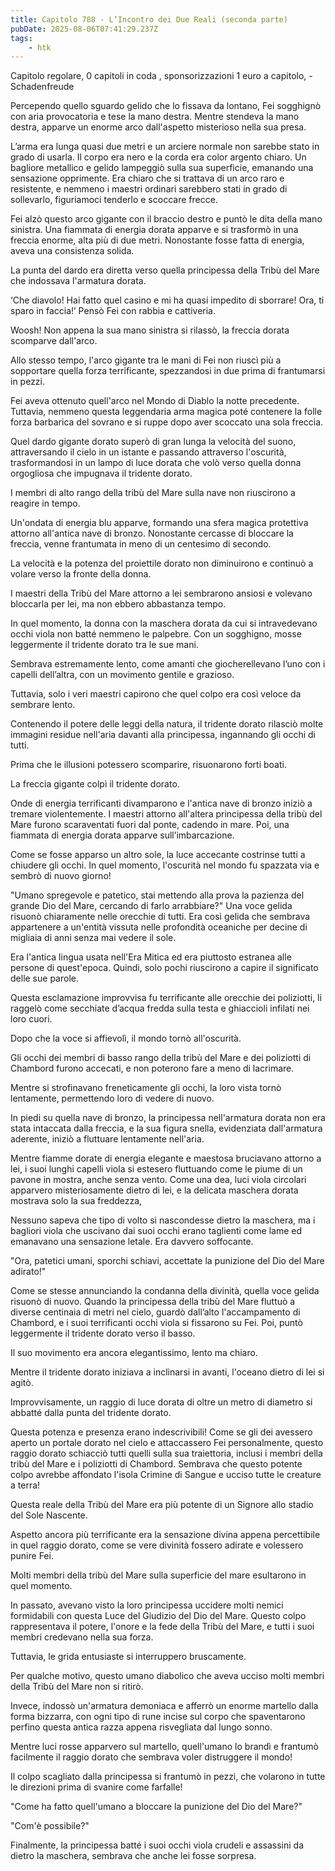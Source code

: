 ```yaml
---
title: Capitolo 788 - L’Incontro dei Due Reali (seconda parte)
pubDate: 2025-08-06T07:41:29.237Z
tags:
    - htk
---
```



Capitolo regolare,
0 capitoli in coda ,
sponsorizzazioni 1 euro a capitolo,
-Schadenfreude


Percependo quello sguardo gelido che lo fissava da lontano, Fei sogghignò con aria provocatoria e tese la mano destra. Mentre stendeva la mano destra, apparve un enorme arco dall'aspetto misterioso nella sua presa.


L’arma era lunga quasi due metri e un arciere normale non sarebbe stato in grado di usarla. Il corpo era nero e la corda era color argento chiaro. Un bagliore metallico e gelido lampeggiò sulla sua superficie, emanando una sensazione opprimente. Era chiaro che si trattava di un arco raro e resistente, e nemmeno i maestri ordinari sarebbero stati in grado di sollevarlo, figuriamoci tenderlo e scoccare frecce.


Fei alzò questo arco gigante con il braccio destro e puntò le dita della mano sinistra. Una fiammata di energia dorata apparve e si trasformò in una freccia enorme, alta più di due metri. Nonostante fosse fatta di energia, aveva una consistenza solida.


La punta del dardo era diretta verso quella principessa della Tribù del Mare che indossava l'armatura dorata.


‘Che diavolo! Hai fatto quel casino e mi ha quasi impedito di sborrare! Ora, ti sparo in faccia!’ Pensò Fei con rabbia e cattiveria.


Woosh! Non appena la sua mano sinistra si rilassò, la freccia dorata scomparve dall'arco.


Allo stesso tempo, l'arco gigante tra le mani di Fei non riuscì più a sopportare quella forza terrificante, spezzandosi in due prima di frantumarsi in pezzi.


Fei aveva ottenuto quell'arco nel Mondo di Diablo la notte precedente. Tuttavia, nemmeno questa leggendaria arma magica poté contenere la folle forza barbarica del sovrano e si ruppe dopo aver scoccato una sola freccia.


Quel dardo gigante dorato superò di gran lunga la velocità del suono, attraversando il cielo in un istante e passando attraverso l'oscurità, trasformandosi in un lampo di luce dorata che volò verso quella donna orgogliosa che impugnava il tridente dorato.


I membri di alto rango della tribù del Mare sulla nave non riuscirono a reagire in tempo.


Un'ondata di energia blu apparve, formando una sfera magica protettiva attorno all'antica nave di bronzo. Nonostante cercasse di bloccare la freccia, venne frantumata in meno di un centesimo di secondo.


La velocità e la potenza del proiettile dorato non diminuirono e continuò a volare verso la fronte della donna.


I maestri della Tribù del Mare attorno a lei sembrarono ansiosi e volevano bloccarla per lei, ma non ebbero abbastanza tempo.


In quel momento, la donna con la maschera dorata da cui si intravedevano occhi viola non batté nemmeno le palpebre. Con un sogghigno, mosse leggermente il tridente dorato tra le sue mani.


Sembrava estremamente lento, come amanti che giocherellevano l’uno con i capelli dell’altra, con un movimento gentile e grazioso.


Tuttavia, solo i veri maestri capirono che quel colpo era così veloce da sembrare lento.


Contenendo il potere delle leggi della natura, il tridente dorato rilasciò molte immagini residue nell'aria davanti alla principessa, ingannando gli occhi di tutti.


Prima che le illusioni potessero scomparire, risuonarono forti boati.


La freccia gigante colpì il tridente dorato.


Onde di energia terrificanti divamparono e l'antica nave di bronzo iniziò a tremare violentemente. I maestri attorno all'altera principessa della tribù del Mare furono scaraventati fuori dal ponte, cadendo in mare. Poi, una fiammata di energia dorata apparve sull’imbarcazione.


Come se fosse apparso un altro sole, la luce accecante costrinse tutti a chiudere gli occhi. In quel momento, l'oscurità nel mondo fu spazzata via e sembrò di nuovo giorno!


"Umano spregevole e patetico, stai mettendo alla prova la pazienza del grande Dio del Mare, cercando di farlo arrabbiare?" Una voce gelida risuonò chiaramente nelle orecchie di tutti. Era così gelida che sembrava appartenere a un'entità vissuta nelle profondità oceaniche per decine di migliaia di anni senza mai vedere il sole.


Era l'antica lingua usata nell'Era Mitica ed era piuttosto estranea alle persone di quest'epoca. Quindi, solo pochi riuscirono a capire il significato delle sue parole.


Questa esclamazione improvvisa fu terrificante alle orecchie dei poliziotti, li raggelò come secchiate d’acqua fredda sulla testa e ghiaccioli infilati nei loro cuori.


Dopo che la voce si affievolì, il mondo tornò all'oscurità.


Gli occhi dei membri di basso rango della tribù del Mare e dei poliziotti di Chambord furono accecati, e non poterono fare a meno di lacrimare.


Mentre si strofinavano freneticamente gli occhi, la loro vista tornò lentamente, permettendo loro di vedere di nuovo.


In piedi su quella nave di bronzo, la principessa nell'armatura dorata non era stata intaccata dalla freccia, e la sua figura snella, evidenziata dall'armatura aderente, iniziò a fluttuare lentamente nell'aria.


Mentre fiamme dorate di energia elegante e maestosa bruciavano attorno a lei, i suoi lunghi capelli viola si estesero fluttuando come le piume di un pavone in mostra, anche senza vento. Come una dea, luci viola circolari apparvero misteriosamente dietro di lei, e la delicata maschera dorata mostrava solo la sua freddezza,


Nessuno sapeva che tipo di volto si nascondesse dietro la maschera, ma i bagliori viola che uscivano dai suoi occhi erano taglienti come lame ed emanavano una sensazione letale. Era davvero soffocante.


"Ora, patetici umani, sporchi schiavi, accettate la punizione del Dio del Mare adirato!"


Come se stesse annunciando la condanna della divinità, quella voce gelida risuonò di nuovo. Quando la principessa della tribù del Mare fluttuò a diverse centinaia di metri nel cielo, guardò dall’alto l'accampamento di Chambord, e i suoi terrificanti occhi viola si fissarono su Fei. Poi, puntò leggermente il tridente dorato verso il basso.


Il suo movimento era ancora elegantissimo, lento ma chiaro.


Mentre il tridente dorato iniziava a inclinarsi in avanti, l'oceano dietro di lei si agitò.


Improvvisamente, un raggio di luce dorata di oltre un metro di diametro si abbatté dalla punta del tridente dorato.


Questa potenza e presenza erano indescrivibili! Come se gli dei avessero aperto un portale dorato nel cielo e attaccassero Fei personalmente, questo raggio dorato schiacciò tutti quelli sulla sua traiettoria, inclusi i membri della tribù del Mare e i poliziotti di Chambord. Sembrava che questo potente colpo avrebbe affondato l'isola Crimine di Sangue e ucciso tutte le creature a terra!


Questa reale della Tribù del Mare era più potente di un Signore allo stadio del Sole Nascente.


Aspetto ancora più terrificante era la sensazione divina appena percettibile in quel raggio dorato, come se vere divinità fossero adirate e volessero punire Fei.


Molti membri della tribù del Mare sulla superficie del mare esultarono in quel momento.


In passato, avevano visto la loro principessa uccidere molti nemici formidabili con questa Luce del Giudizio del Dio del Mare. Questo colpo rappresentava il potere, l'onore e la fede della Tribù del Mare, e tutti i suoi membri credevano nella sua forza.


Tuttavia, le grida entusiaste si interruppero bruscamente.


Per qualche motivo, questo umano diabolico che aveva ucciso molti membri della Tribù del Mare non si ritirò.


Invece, indossò un'armatura demoniaca e afferrò un enorme martello dalla forma bizzarra, con ogni tipo di rune incise sul corpo che spaventarono perfino questa antica razza appena risvegliata dal lungo sonno.


Mentre luci rosse apparvero sul martello, quell'umano lo brandì e frantumò facilmente il raggio dorato che sembrava voler distruggere il mondo!


Il colpo scagliato dalla principessa si frantumò in pezzi, che volarono in tutte le direzioni prima di svanire come farfalle!


"Come ha fatto quell'umano a bloccare la punizione del Dio del Mare?"


"Com'è possibile?"


Finalmente, la principessa batté i suoi occhi viola crudeli e assassini da dietro la maschera, sembrava che anche lei fosse sorpresa.

